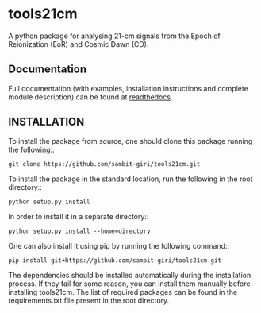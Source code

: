 tools21cm
=========

A python package for analysing 21-cm signals from the Epoch of Reionization (EoR) and Cosmic Dawn (CD).


Documentation
-------------

Full documentation (with examples, installation instructions and complete module description) can be found at [readthedocs](https://tools21cm.readthedocs.io/).


INSTALLATION
------------
To install the package from source, one should clone this package running the following::

    git clone https://github.com/sambit-giri/tools21cm.git

To install the package in the standard location, run the following in the root directory::

    python setup.py install

In order to install it in a separate directory::

    python setup.py install --home=directory

One can also install it using pip by running the following command::

    pip install git+https://github.com/sambit-giri/tools21cm.git

The dependencies should be installed automatically during the installation process. If they fail for some reason, you can install them manually before installing tools21cm. The list of required packages can be found in the requirements.txt file present in the root directory.
